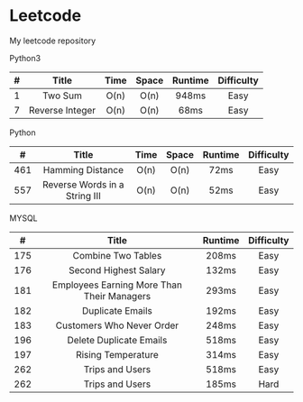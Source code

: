 # Leetcode
My leetcode repository
 
Python3 

| #        | Title                            | Time   | Space  | Runtime  | Difficulty |
| -------- | :-----:                          | :----: | :----: | :----:   | :----:     |
| 1        | Two Sum                          | O(n)   | O(n)   | 948ms    | Easy       |
| 7        | Reverse Integer                  | O(n)   | O(n)   | 68ms     | Easy       |

Python

| #        | Title                            | Time   | Space  | Runtime  | Difficulty |
| -------- | :-----:                          | :----: | :----: | :----:   | :----:     |
| 461      | Hamming Distance                 | O(n)   | O(n)   | 72ms     | Easy       |
| 557      | Reverse Words in a String III    | O(n)   | O(n)   | 52ms     | Easy       |

MYSQL

| #        | Title                                     | Runtime  | Difficulty |
| -------- | :-----:                                   | :----:   | :----:     |
| 175      | Combine Two Tables                        | 208ms    | Easy       |
| 176      | Second Highest Salary                     | 132ms    | Easy       |
| 181      | Employees Earning More Than Their Managers| 293ms    | Easy       |
| 182      | Duplicate Emails                          | 192ms    | Easy       |
| 183      | Customers Who Never Order                 | 248ms    | Easy       |
| 196      | Delete Duplicate Emails                   | 518ms    | Easy       |
| 197      | Rising Temperature                        | 314ms    | Easy       |
| 262      | Trips and Users                           | 518ms    | Easy       |
| 262      | Trips and Users                           | 185ms    | Hard       |
